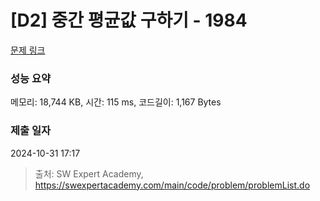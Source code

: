 # [D2] 중간 평균값 구하기 - 1984 

[문제 링크](https://swexpertacademy.com/main/code/problem/problemDetail.do?contestProbId=AV5Pw_-KAdcDFAUq) 

### 성능 요약

메모리: 18,744 KB, 시간: 115 ms, 코드길이: 1,167 Bytes

### 제출 일자

2024-10-31 17:17



> 출처: SW Expert Academy, https://swexpertacademy.com/main/code/problem/problemList.do